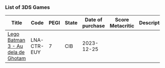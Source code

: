 ### List of 3DS Games


| Title                                         | Code        | PEGI  |  State  | Date of purchase | Score Metacritic | Description | 
| ---                                           | ---         | ---   | ---     | ---              | ---              | ---         |
| [Lego Batman 3 - Au dela de Ghotam](https://fr.m.wikipedia.org/wiki/Lego_Batman_3_:_Au-del%C3%A0_de_Gotham)             | LNA-CTR-EUY | 7     | CIB     |2023-12-25        |                  |             |

